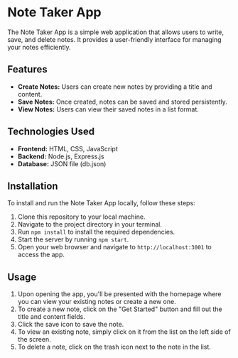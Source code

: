 # Note Taker App

The Note Taker App is a simple web application that allows users to write, save, and delete notes. It provides a user-friendly interface for managing your notes efficiently.

## Features

- **Create Notes:** Users can create new notes by providing a title and content.
- **Save Notes:** Once created, notes can be saved and stored persistently.
- **View Notes:** Users can view their saved notes in a list format.

## Technologies Used

- **Frontend:** HTML, CSS, JavaScript
- **Backend:** Node.js, Express.js
- **Database:** JSON file (db.json)

## Installation

To install and run the Note Taker App locally, follow these steps:

1. Clone this repository to your local machine.
2. Navigate to the project directory in your terminal.
3. Run `npm install` to install the required dependencies.
4. Start the server by running `npm start`.
5. Open your web browser and navigate to `http://localhost:3001` to access the app.

## Usage

1. Upon opening the app, you'll be presented with the homepage where you can view your existing notes or create a new one.
2. To create a new note, click on the "Get Started" button and fill out the title and content fields.
3. Click the save icon to save the note.
4. To view an existing note, simply click on it from the list on the left side of the screen.
5. To delete a note, click on the trash icon next to the note in the list.



